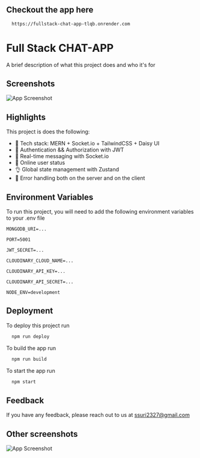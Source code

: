 
## Checkout the app here 

```bash
  https://fullstack-chat-app-tlqb.onrender.com
```

# Full Stack CHAT-APP

A brief description of what this project does and who it's for


## Screenshots

![App Screenshot](https://via.placeholder.com/468x300?text=App+Screenshot+Here)


## Highlights

This project is does the following:

- 🌟 Tech stack: MERN + Socket.io + TailwindCSS + Daisy UI
- 🎃 Authentication && Authorization with JWT
- 👾 Real-time messaging with Socket.io
- 🚀 Online user status
- 👌 Global state management with Zustand
- 🐞 Error handling both on the server and on the client




## Environment Variables

To run this project, you will need to add the following environment variables to your .env file

`MONGODB_URI=...`

`PORT=5001`

`JWT_SECRET=...`

`CLOUDINARY_CLOUD_NAME=...`

`CLOUDINARY_API_KEY=...`

`CLOUDINARY_API_SECRET=...`

`NODE_ENV=development`


## Deployment

To deploy this project run

```bash
  npm run deploy
```
To build the app run

```bash
  npm run build
```
To start the app run

```bash
  npm start
```

## Feedback

If you have any feedback, please reach out to us at ssuri2327@gmail.com



## Other screenshots

![App Screenshot](https://via.placeholder.com/468x300?text=App+Screenshot+Here)
